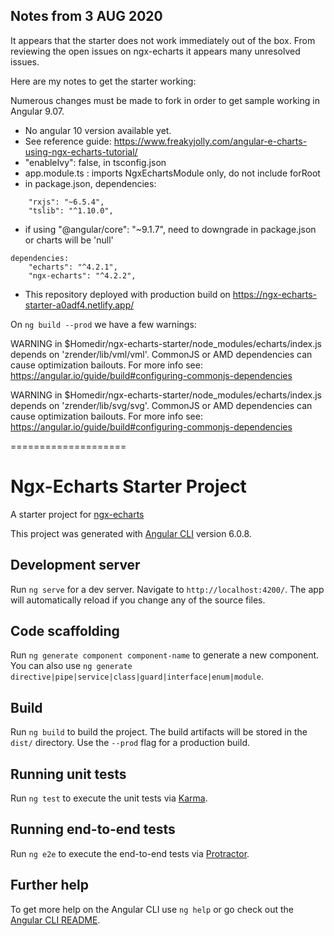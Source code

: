 ## Notes from 3 AUG 2020 

It appears that the starter does not work immediately out of the box. 
From reviewing the open issues on ngx-echarts it appears many unresolved issues. 

Here are my notes to get the starter working:

Numerous changes must be made to fork in order to get sample working in Angular 9.07. 

-  No angular 10 version available yet. 
-  See reference guide: https://www.freakyjolly.com/angular-e-charts-using-ngx-echarts-tutorial/
-  "enableIvy": false, in tsconfig.json
-  app.module.ts : imports NgxEchartsModule only, do not include  forRoot
- in package.json, dependencies: 

```
    "rxjs": "~6.5.4",
    "tslib": "^1.10.0",
```

- if using "@angular/core": "~9.1.7", need to downgrade in package.json or charts will be 'null'


```
dependencies:
    "echarts": "^4.2.1",
    "ngx-echarts": "^4.2.2",
```

- This repository deployed with production build on https://ngx-echarts-starter-a0adf4.netlify.app/

On `ng build --prod` we have a few warnings: 

WARNING in $Homedir/ngx-echarts-starter/node_modules/echarts/index.js depends on 'zrender/lib/vml/vml'. CommonJS or AMD dependencies can cause optimization bailouts.
For more info see: https://angular.io/guide/build#configuring-commonjs-dependencies

WARNING in $Homedir/ngx-echarts-starter/node_modules/echarts/index.js depends on 'zrender/lib/svg/svg'. CommonJS or AMD dependencies can cause optimization bailouts.
For more info see: https://angular.io/guide/build#configuring-commonjs-dependencies


====================

# Ngx-Echarts Starter Project

A starter project for [ngx-echarts](https://github.com/xieziyu/ngx-echarts)

This project was generated with [Angular CLI](https://github.com/angular/angular-cli) version 6.0.8.

## Development server

Run `ng serve` for a dev server. Navigate to `http://localhost:4200/`. The app will automatically reload if you change any of the source files.

## Code scaffolding

Run `ng generate component component-name` to generate a new component. You can also use `ng generate directive|pipe|service|class|guard|interface|enum|module`.

## Build

Run `ng build` to build the project. The build artifacts will be stored in the `dist/` directory. Use the `--prod` flag for a production build.

## Running unit tests

Run `ng test` to execute the unit tests via [Karma](https://karma-runner.github.io).

## Running end-to-end tests

Run `ng e2e` to execute the end-to-end tests via [Protractor](http://www.protractortest.org/).

## Further help

To get more help on the Angular CLI use `ng help` or go check out the [Angular CLI README](https://github.com/angular/angular-cli/blob/master/README.md).

